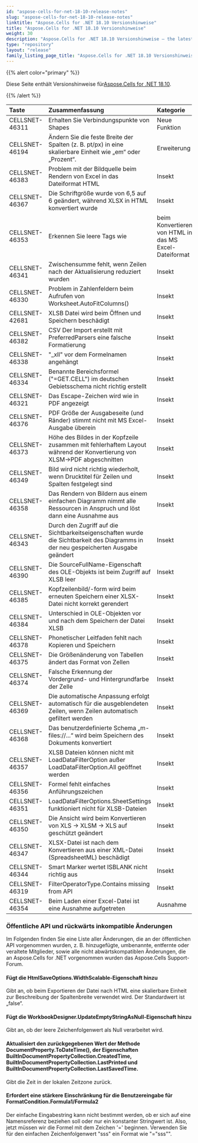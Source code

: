 ```yaml
---
id: "aspose-cells-for-net-18-10-release-notes"
slug: "aspose-cells-for-net-18-10-release-notes"
linktitle: "Aspose.Cells for .NET 18.10 Versionshinweise"
title: "Aspose.Cells for .NET 18.10 Versionshinweise"
weight: 30
description: "Aspose.Cells for .NET 18.10 Versionshinweise – the latest updates and fixes."
type: "repository"
layout: "release"
family_listing_page_title: "Aspose.Cells for .NET 18.10 Versionshinweise"
---
```

{{% alert color="primary" %}} 

 Diese Seite enthält Versionshinweise für[Aspose.Cells for .NET 18.10](https://www.nuget.org/packages/Aspose.Cells/18.10.0).

{{% /alert %}} 

|**Taste**|**Zusammenfassung**|**Kategorie**|
|:- |:- |:- |
|CELLSNET-46311|Erhalten Sie Verbindungspunkte von Shapes|Neue Funktion|
|CELLSNET-46194|Ändern Sie die feste Breite der Spalten (z. B. pt/px) in eine skalierbare Einheit wie „em“ oder „Prozent“.|Erweiterung|
|CELLSNET-46383|Problem mit der Bildquelle beim Rendern von Excel in das Dateiformat HTML|Insekt|
|CELLSNET-46367|Die Schriftgröße wurde von 6,5 auf 6 geändert, während XLSX in HTML konvertiert wurde|Insekt|
|CELLSNET-46353| Erkennen Sie leere Tags wie<td /> beim Konvertieren von HTML in das MS Excel-Dateiformat|Insekt|
|CELLSNET-46341|Zwischensumme fehlt, wenn Zeilen nach der Aktualisierung reduziert wurden|Insekt|
|CELLSNET-46330|Problem in Zahlenfeldern beim Aufrufen von Worksheet.AutoFitColumns()|Insekt|
|CELLSNET-42681|XLSB Datei wird beim Öffnen und Speichern beschädigt|Insekt|
|CELLSNET-46382|CSV Der Import erstellt mit PreferredParsers eine falsche Formatierung|Insekt|
|CELLSNET-46338|"_xll" vor dem Formelnamen angehängt|Insekt|
|CELLSNET-46334|Benannte Bereichsformel ("=GET.CELL") im deutschen Gebietsschema nicht richtig erstellt|Insekt|
|CELLSNET-46321|Das Escape-Zeichen wird wie in PDF angezeigt|Insekt|
|CELLSNET-46376|PDF Größe der Ausgabeseite (und Ränder) stimmt nicht mit MS Excel-Ausgabe überein|Insekt|
|CELLSNET-46373|Höhe des Bildes in der Kopfzeile zusammen mit fehlerhaftem Layout während der Konvertierung von XLSM->PDF abgeschnitten|Insekt|
|CELLSNET-46349|Bild wird nicht richtig wiederholt, wenn Drucktitel für Zeilen und Spalten festgelegt sind|Insekt|
|CELLSNET-46358|Das Rendern von Bildern aus einem einfachen Diagramm nimmt alle Ressourcen in Anspruch und löst dann eine Ausnahme aus|Insekt|
|CELLSNET-46343|Durch den Zugriff auf die Sichtbarkeitseigenschaften wurde die Sichtbarkeit des Diagramms in der neu gespeicherten Ausgabe geändert|Insekt|
|CELLSNET-46390|Die SourceFullName-Eigenschaft des OLE-Objekts ist beim Zugriff auf XLSB leer|Insekt|
|CELLSNET-46385|Kopfzeilenbild/-form wird beim erneuten Speichern einer XLSX-Datei nicht korrekt gerendert|Insekt|
|CELLSNET-46384|Unterschied in OLE-Objekten vor und nach dem Speichern der Datei XLSB|Insekt|
|CELLSNET-46378|Phonetischer Leitfaden fehlt nach Kopieren und Speichern|Insekt|
|CELLSNET-46375|Die Größenänderung von Tabellen ändert das Format von Zellen|Insekt|
|CELLSNET-46374|Falsche Erkennung der Vordergrund- und Hintergrundfarbe der Zelle|Insekt|
|CELLSNET-46369|Die automatische Anpassung erfolgt automatisch für die ausgeblendeten Zeilen, wenn Zeilen automatisch gefiltert werden|Insekt|
|CELLSNET-46368|Das benutzerdefinierte Schema „m-files://...“ wird beim Speichern des Dokuments konvertiert|Insekt|
|CELLSNET-46357|XLSB Dateien können nicht mit LoadDataFilterOption außer LoadDataFilterOption.All geöffnet werden|Insekt|
|CELLSNET-46356|Formel fehlt einfaches Anführungszeichen|Insekt|
|CELLSNET-46351|LoadDataFilterOptions.SheetSettings funktioniert nicht für XLSB-Dateien|Insekt|
|CELLSNET-46350|Die Ansicht wird beim Konvertieren von XLS -> XLSM -> XLS auf geschützt geändert|Insekt|
|CELLSNET-46347|XLSX-Datei ist nach dem Konvertieren aus einer XML-Datei (SpreadsheetML) beschädigt|Insekt|
|CELLSNET-46344|Smart Marker wertet ISBLANK nicht richtig aus|Insekt|
|CELLSNET-46319|FilterOperatorType.Contains missing from API|Insekt|
|CELLSNET-46354|Beim Laden einer Excel-Datei ist eine Ausnahme aufgetreten|Ausnahme|
### **Öffentliche API und rückwärts inkompatible Änderungen**
Im Folgenden finden Sie eine Liste aller Änderungen, die an der öffentlichen API vorgenommen wurden, z. B. hinzugefügte, umbenannte, entfernte oder veraltete Mitglieder, sowie alle nicht abwärtskompatiblen Änderungen, die an Aspose.Cells for .NET vorgenommen wurden das Aspose.Cells Support-Forum.
#### **Fügt die HtmlSaveOptions.WidthScalable-Eigenschaft hinzu**
Gibt an, ob beim Exportieren der Datei nach HTML eine skalierbare Einheit zur Beschreibung der Spaltenbreite verwendet wird. Der Standardwert ist „false“.
#### **Fügt die WorkbookDesigner.UpdateEmptyStringAsNull-Eigenschaft hinzu**
Gibt an, ob der leere Zeichenfolgenwert als Null verarbeitet wird.
#### **Aktualisiert den zurückgegebenen Wert der Methode DocumentProperty.ToDateTime(), der Eigenschaften BuiltInDocumentPropertyCollection.CreatedTime, BuiltInDocumentPropertyCollection.LastPrinted und BuiltInDocumentPropertyCollection.LastSavedTime.**
Gibt die Zeit in der lokalen Zeitzone zurück.
#### **Erfordert eine stärkere Einschränkung für die Benutzereingabe für FormatCondition.Formula1/Formula2**
Der einfache Eingabestring kann nicht bestimmt werden, ob er sich auf eine Namensreferenz beziehen soll oder nur ein konstanter Stringwert ist. Also, jetzt müssen wir die Formel mit dem Zeichen '=' beginnen. Verwenden Sie für den einfachen Zeichenfolgenwert "sss" ein Format wie "=\"sss\"".
